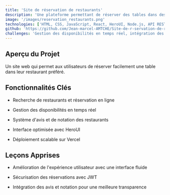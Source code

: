 ```yaml
---
title: 'Site de réservation de restaurants'
description: 'Une plateforme permettant de réserver des tables dans des restaurants et consulter les avis des clients.'
image: '/images/reservation_restaurants.png'
technologies: ['HTML, CSS, JavaScript, React, HeroUI, Node.js, API RESTful, MySQL, Vercel, JWT, GitHub']
github: 'https://github.com/Jean-marcel-AMTCHE/Site-de-r-servation-de-restaurants.git'
challenges: 'Gestion des disponibilités en temps réel, intégration des avis et notes des utilisateurs, UX/UI optimisée.'
---
```


## Aperçu du Projet

Un site web qui permet aux utilisateurs de réserver facilement une table dans leur restaurant préféré.

## Fonctionnalités Clés

- Recherche de restaurants et réservation en ligne

- Gestion des disponibilités en temps réel

- Système d'avis et de notation des restaurants

- Interface optimisée avec HeroUI

- Déploiement scalable sur Vercel

## Leçons Apprises

- Amélioration de l'expérience utilisateur avec une interface fluide

- Sécurisation des réservations avec JWT

- Intégration des avis et notation pour une meilleure transparence
